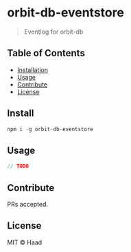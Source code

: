 # orbit-db-eventstore

> Eventlog for orbit-db

## Table of Contents

- [Installation](#installation)
- [Usage](#usage)
- [Contribute](#contribute)
- [License](#license)

## Install

```js
npm i -g orbit-db-eventstore
```

## Usage

```js
// TODO
```

## Contribute

PRs accepted.

## License

MIT © Haad
